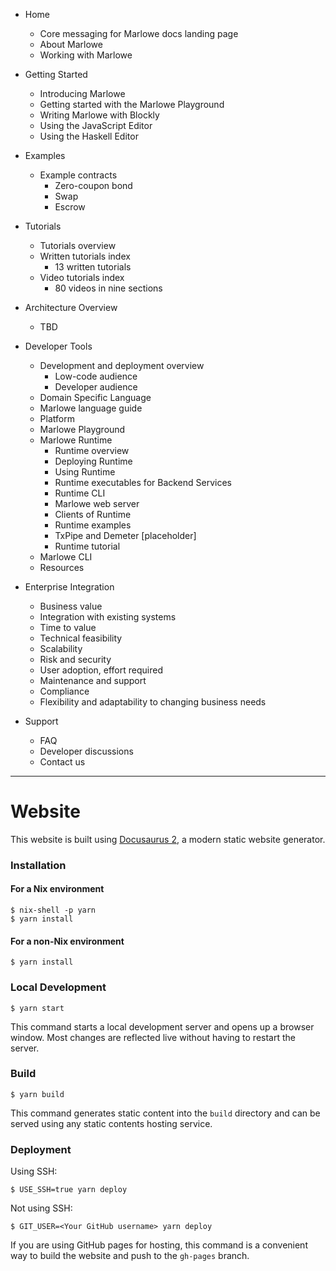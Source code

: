 * Home
   * Core messaging for Marlowe docs landing page
   * About Marlowe
   * Working with Marlowe

* Getting Started
   * Introducing Marlowe
   * Getting started with the Marlowe Playground
   * Writing Marlowe with Blockly
   * Using the JavaScript Editor
   * Using the Haskell Editor

* Examples
   * Example contracts
      * Zero-coupon bond
      * Swap
      * Escrow

* Tutorials 
   * Tutorials overview
   * Written tutorials index
      * 13 written tutorials
   * Video tutorials index
      * 80 videos in nine sections

* Architecture Overview
   * TBD

* Developer Tools
   * Development and deployment overview
      * Low-code audience
      * Developer audience
   * Domain Specific Language
   * Marlowe language guide
   * Platform
   * Marlowe Playground
   * Marlowe Runtime
      * Runtime overview
      * Deploying Runtime
      * Using Runtime
      * Runtime executables for Backend Services
      * Runtime CLI
      * Marlowe web server
      * Clients of Runtime
      * Runtime examples
      * TxPipe and Demeter [placeholder]
      * Runtime tutorial
   * Marlowe CLI
   * Resources

* Enterprise Integration
   * Business value
   * Integration with existing systems
   * Time to value
   * Technical feasibility
   * Scalability
   * Risk and security
   * User adoption, effort required
   * Maintenance and support
   * Compliance
   * Flexibility and adaptability to changing business needs

* Support
   * FAQ
   * Developer discussions
   * Contact us

---

# Website

This website is built using [Docusaurus 2](https://docusaurus.io/), a modern static website generator.

### Installation

#### For a Nix environment

```
$ nix-shell -p yarn
$ yarn install
```

#### For a non-Nix environment

```
$ yarn install
```

### Local Development

```
$ yarn start
```

This command starts a local development server and opens up a browser window. Most changes are reflected live without having to restart the server.

### Build

```
$ yarn build
```

This command generates static content into the `build` directory and can be served using any static contents hosting service.

### Deployment

Using SSH:

```
$ USE_SSH=true yarn deploy
```

Not using SSH:

```
$ GIT_USER=<Your GitHub username> yarn deploy
```

If you are using GitHub pages for hosting, this command is a convenient way to build the website and push to the `gh-pages` branch.
